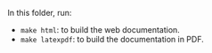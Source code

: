 In this folder, run:
- ``make html``: to build the web documentation.
- ``make latexpdf``: to build the documentation in PDF.